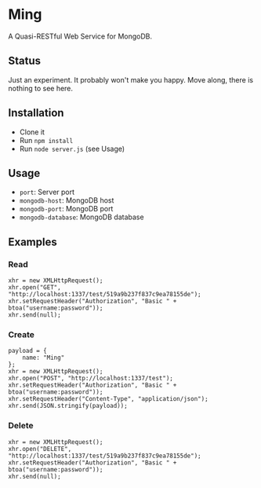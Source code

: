 Ming
====

A Quasi-RESTful Web Service for MongoDB.

Status
------

Just an experiment. It probably won't make you happy. Move along, there is nothing to see here.

Installation
------------

- Clone it
- Run `npm install`
- Run `node server.js` (see Usage)

Usage
-----

- `port`: Server port
- `mongodb-host`: MongoDB host
- `mongodb-port`: MongoDB port
- `mongodb-database`: MongoDB database

Examples
--------

### Read

    xhr = new XMLHttpRequest();
    xhr.open("GET", "http://localhost:1337/test/519a9b237f837c9ea78155de");
    xhr.setRequestHeader("Authorization", "Basic " + btoa("username:password"));
    xhr.send(null);

### Create

    payload = {
        name: "Ming"
    };
    xhr = new XMLHttpRequest();
    xhr.open("POST", "http://localhost:1337/test");
    xhr.setRequestHeader("Authorization", "Basic " + btoa("username:password"));
    xhr.setRequestHeader("Content-Type", "application/json");
    xhr.send(JSON.stringify(payload));

### Delete

    xhr = new XMLHttpRequest();
    xhr.open("DELETE", "http://localhost:1337/test/519a9b237f837c9ea78155de");
    xhr.setRequestHeader("Authorization", "Basic " + btoa("username:password"));
    xhr.send(null);
